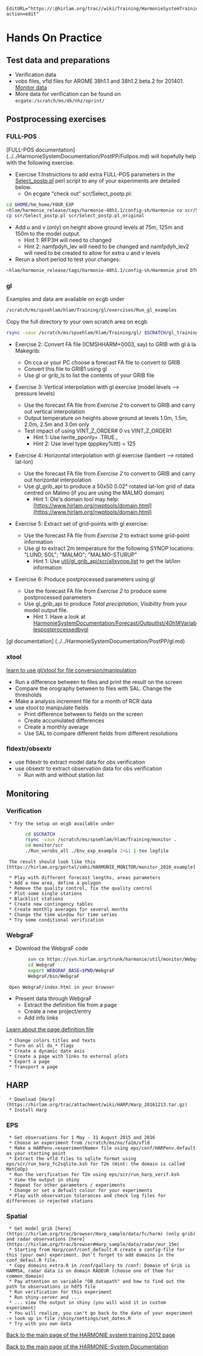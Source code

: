 ```@meta
EditURL="https://:@hirlam.org/trac//wiki/Training/HarmonieSystemTraining2016/Exercises?action=edit"
```


# Hands On Practice

## Test data and preparations
* Verification data
 * vobs files, vfld files for AROME 38h1.1 and 38h1.2.beta.2 for 201401. [Monitor data](https://hirlam.org/portal/download/system_training/monitor_test_data.tar.gz)
 * More data for verification can be found on ` ecgate:/scratch/ms/dk/nhz/oprint/ `

## Postprocessing exercises


### FULL-POS

[FULL-POS documentation] (../../HarmonieSystemDocumentation/PostPP/Fullpos.md) will hopefully help with the following exercise.
 * Exercise 1:Instructions to add extra FULL-POS parameters in the [Select_postp.pl](https://hirlam.org/trac/browser/tags/harmonie-40h1.1/scr/Select_postp.pl) perl script to any of your experiments are detailed below.
   * On ecgate "check out" scr/Select_postp.pl:
```bash
cd $HOME/hm_home/YOUR_EXP
~hlam/harmonie_release/tags/harmonie-40h1.1/config-sh/Harmonie co scr/Select_postp.pl
cp scr/Select_postp.pl scr/Select_postp.pl_original
```
   * Add *u* and *v* (only) on height above ground levels at 75m, 125m and 150m to the model output.
     * Hint 1: RFP3H will need to changed
     * Hint 2: namfpdyh_lev will need to be changed and namfpdyh_lev2 will need to be created to allow for extra *u* and *v* levels
   * Rerun a short period to test your changes:
```bash
~hlam/harmonie_release/tags/harmonie-40h1.1/config-sh/Harmonie prod DTGEND# YYYYMMDDHH BUILDno
```


### gl

 Examples and data are available on ecgb under

```bash
/scratch/ms/spsehlam/hlam/Training/gl/exercises/Run_gl_examples
```

Copy the full directory to your own scratch area on ecgb

```bash
rsync -vaux /scratch/ms/spsehlam/hlam/Training/gl/ $SCRATCH/gl_training/
```



 * Exercise 2: Convert FA file (ICMSHHARM+0003, say) to GRIB with gl à la Makegrib:
   * On cca or your PC choose a forecast FA file to convert to GRIB
   * Convert this file to GRIB1 using gl
   * Use gl or grib_ls to list the contents of your GRIB file

 * Exercise 3: Vertical interpolation with gl exercise (model levels --> pressure levels)
   * Use the forecast FA file from *Exercise 2* to convert to GRIB and carry out vertical interpolation
   * Output temperature on heights above ground at levels 1.0m, 1.5m, 2.0m, 2.5m and 3.0m only
   * Test impact of using  VINT_Z_ORDER# 0 vs  VINT_Z_ORDER1
     * Hint 1: Use lwrite_pponly= .TRUE.,
     * Hint 2: Use level type (pppkey%ttt) = 125

 * Exercise 4: Horizontal interpolation with gl exercise (lambert --> rotated lat-lon)
   * Use the forecast FA file from *Exercise 2* to convert to GRIB and carry out horizontal interpolation
   * Use gl_grib_api to produce a 50x50 0.02° rotated lat-lon grid of data centred on Malmo (if you are using the MALMO domain)
     * Hint 1: Ole's domain tool may help: [https://www.hirlam.org/nwptools/domain.html](https://www.hirlam.org/nwptools/domain.html)

 * Exercise 5: Extract set of grid-points with gl exercise:
   * Use the forecast FA file from *Exercise 2* to extract some grid-point information
   * Use gl to extract 2m temperature for the following SYNOP locations: "LUND, SOL"; "MALMO"; "MALMO-STURUP"
     * Hint 1: Use [util/gl_grib_api/scr/allsynop.list](https://hirlam.org/trac/browser/trunk/harmonie/util/gl_grib_api/scr/allsynop.list) to get the lat/lon information

 * Exercise 6: Produce postprocessed parameters using gl
      * Use the forecast FA file from *Exercise 2* to produce some postprocessed parameters
      * Use gl_grib_api to produce *Total precipitation*, *Visibility* from your model output file.
        * Hint 1: Have a look at [HarmonieSystemDocumentation/Forecast/Outputlist/40h1#Variablespostprocessedbygl](https://hirlam.org/trac/wiki/HarmonieSystemDocumentation/Forecast/Outputlist/40h1#Variablespostprocessedbygl)

 [gl documentation] (../../HarmonieSystemDocumentation/PostPP/gl.md) 

### xtool

[learn to use gl/xtool for file conversion/manipulation](https://hirlam.org/trac/browser/trunk/harmonie/util/gl/README)
  * Run a difference between to files and print the result on the screen
  * Compare the orography between to files with SAL. Change the thresholds
  * Make a analysis increment file for a month of RCR data
   * use xtool to manipulate fields
     * Print difference between to fields on the screen
     * Create accumulated differences 
     * Create a monthly average
     * Use SAL to compare different fields from different resolutions

### fldextr/obsextr

   * use fldextr to extract model data for obs verification
   * use obsextr to extract observation data for obs verification
     * Run with and without station list

## Monitoring

 ### Verification

     * Try the setup on ecgb available under

```bash
       cd $SCRATCH 
       rsync -vaux /scratch/ms/spsehlam/hlam/Training/monitor .
       cd monitor/scr
       ./Run_verobs_all ./Env_exp_example 2>&1 | tee logfile

```

     The result should look like this [https://hirlam.org/portal/smhi/HARMONIE_MONITOR/monitor_2016_example]

     * Play with different forecast lengths, areas parameters
     * Add a new area, define a polygon
     * Remove the quality control, fix the quality control
     * Plot some single stations
     * Blacklist stations
     * Create new contingency tables
     * Create monthly averages for several months
     * Change the time window for time series
     * Try some conditional verification

 ### WebgraF

   * Download the WebgraF code

```bash
        svn co https://svn.hirlam.org/trunk/harmonie/util/monitor/WebgraF
        cd WebgraF
        export WEBGRAF_BASE=$PWD/WebgraF
        WebgraF/bin/WebgraF
```
     
     Open WebgraF/index.html in your browser

   * Present data through WebgraF
     * Extract the definition file from a page
     * Create a new project/entry
     * Add info links

[Learn about the page definition file](https://hirlam.org/trac/browser/trunk/harmonie/util/monitor/WebgraF/src/input.html)

     * Change colors titles and texts
     * Turn on all do_* flags
     * Create a dynamic date axis
     * Create a page with links to external plots 
     * Export a page
     * Transport a page

## HARP
  
     * Download [Harp](https://hirlam.org/trac/attachment/wiki/HARP/Harp_20161213.tar.gz)
     * Install Harp

  ### EPS

     * Get observations for 1 May - 31 August 2015 and 2016
     * Choose an experiment from /scratch/ms/no/fa1m/vfld
     * Make a HARPenv.<experimentName> file using eps/conf/HARPenv.default as your starting point
     * Extract the vfld files to sqlite format using eps/scr/run_harp_fc2sqlite.ksh for T2m (Hint: the domain is called MetCoOp)
     * Run the verification for T2m using eps/scr/run_harp_verif.ksh
     * View the output in shiny
     * Repeat for other parameters / experiments
     * Change or set a defualt colour for your experiments
     * Play with observation tolerances and check log files for differences in rejected stations

### Spatial

     * Get model grib [here](https://hirlam.org/trac/browser/Harp_sample/data/fc/harm) (only grib) and radar observations [here](https://hirlam.org/trac/browser#Harp_sample/data/radar/eur_15m)
     * Starting from Harp/conf/conf_default.R create a config-file for this (your own) experiment. Don't forget to add domains in the conf_defaul.R file.
     * Copy domains_extra.R in /conf/gallery to /conf: Domain of Grib is HARMSA, radar data is on domain RADEUR (choose one of them for common_domain)
     * Pay attention on variable "OB_datapath" and how to find out the path to observations in hdf5 file
     * Run verification for this experiment
     * Run shiny-server and ...
     * ... view the output in shiny (you will wind it in custom experiment)
     * You will realize, you can't go back to the date of your experiment -> look up in file /shiny/settings/set_dates.R
     * Try with you own data



[ Back to the main page of the HARMONIE system training 2012 page](https://hirlam.org/trac/wiki/HarmonieSystemTraining2011)

[Back to the main page of the HARMONIE-System Documentation](https://hirlam.org/trac/wiki/HarmonieSystemDocumentation)
